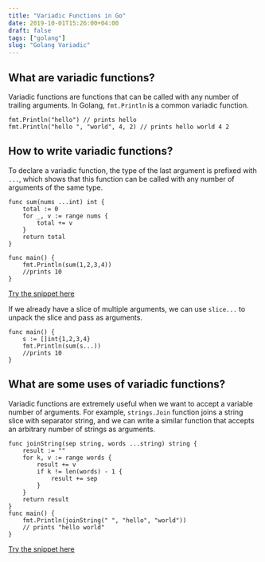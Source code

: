 ```yaml
---
title: "Variadic Functions in Go"
date: 2019-10-01T15:26:00+04:00
draft: false
tags: ["golang"]
slug: "Golang Variadic"
---
```


## What are variadic functions?

Variadic functions are functions that can be called with any number of trailing arguments. In Golang, `fmt.Println` is a common variadic function.

```
fmt.Println("hello") // prints hello
fmt.Println("hello ", "world", 4, 2) // prints hello world 4 2
```

## How to write variadic functions?

To declare a variadic function, the type of the last argument is prefixed with `...`, which shows that this function can be called with any number of arguments of the same type.

```
func sum(nums ...int) int {
    total := 0
    for _, v := range nums {
        total += v
    }
    return total
}

func main() {
    fmt.Println(sum(1,2,3,4))
    //prints 10
}
```
[Try the snippet here](https://play.golang.org/p/IadnEUWSGG2)

If we already have a slice of multiple arguments, we can use `slice...` to unpack the slice and pass as arguments.

```
func main() {
    s := []int{1,2,3,4}
    fmt.Println(sum(s...))
    //prints 10
}
```

## What are some uses of variadic functions?

Variadic functions are extremely useful when we want to accept a variable number of arguments. For example, `strings.Join` function joins a string slice with separator string, and we can write a similar function that accepts an arbitrary number of strings as arguments.

```
func joinString(sep string, words ...string) string {
	result := ""
	for k, v := range words {
		result += v
		if k != len(words) - 1 {
			result += sep
		}
	}
	return result
}
func main() {
    fmt.Println(joinString(" ", "hello", "world"))
    // prints "hello world"
}
```
[Try the snippet here](https://play.golang.org/p/wMyyhzlPCDd)

